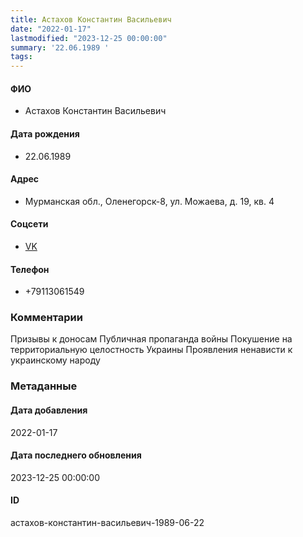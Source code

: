 ```yaml
---
title: Астахов Константин Васильевич
date: "2022-01-17"
lastmodified: "2023-12-25 00:00:00"
summary: '22.06.1989 '
tags: 
---
```

<!--# pp1-->
<!--## Фигурант-->
<!--### Личные данные-->
#### ФИО
- Астахов Константин Васильевич
#### Дата рождения
- 22.06.1989
#### Адрес
- Мурманская обл., Оленегорск-8, ул. Можаева, д. 19, кв. 4
#### Соцсети
- [VK](https://vk.com/kon_51)
#### Телефон
- +79113061549
### Комментарии
Призывы к доносам
Публичная пропаганда войны
Покушение на территориальную целостность Украины
Проявления ненависти к украинскому народу
### Метаданные
#### Дата добавления
2022-01-17
#### Дата последнего обновления
2023-12-25 00:00:00
#### ID
астахов-константин-васильевич-1989-06-22
<!--## END;-->
